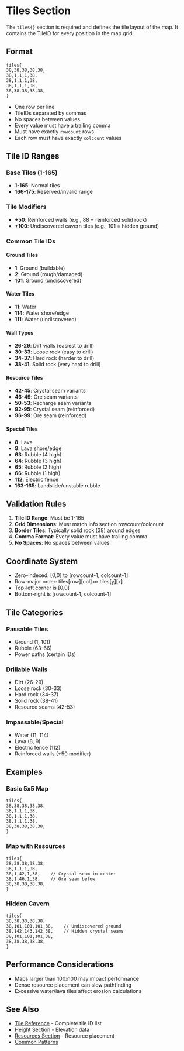# Tiles Section

The `tiles{}` section is required and defines the tile layout of the map. It contains the TileID for every position in the map grid.

## Format

```
tiles{
38,38,38,38,38,
38,1,1,1,38,
38,1,1,1,38,
38,1,1,1,38,
38,38,38,38,38,
}
```

- One row per line
- TileIDs separated by commas
- No spaces between values
- Every value must have a trailing comma
- Must have exactly `rowcount` rows
- Each row must have exactly `colcount` values

## Tile ID Ranges

### Base Tiles (1-165)
- **1-165**: Normal tiles
- **166-175**: Reserved/invalid range

### Tile Modifiers
- **+50**: Reinforced walls (e.g., 88 = reinforced solid rock)
- **+100**: Undiscovered cavern tiles (e.g., 101 = hidden ground)

### Common Tile IDs

#### Ground Tiles
- **1**: Ground (buildable)
- **2**: Ground (rough/damaged)
- **101**: Ground (undiscovered)

#### Water Tiles
- **11**: Water
- **114**: Water shore/edge
- **111**: Water (undiscovered)

#### Wall Types
- **26-29**: Dirt walls (easiest to drill)
- **30-33**: Loose rock (easy to drill)
- **34-37**: Hard rock (harder to drill)
- **38-41**: Solid rock (very hard to drill)

#### Resource Tiles
- **42-45**: Crystal seam variants
- **46-49**: Ore seam variants
- **50-53**: Recharge seam variants
- **92-95**: Crystal seam (reinforced)
- **96-99**: Ore seam (reinforced)

#### Special Tiles
- **8**: Lava
- **9**: Lava shore/edge
- **63**: Rubble (4 high)
- **64**: Rubble (3 high)
- **65**: Rubble (2 high)
- **66**: Rubble (1 high)
- **112**: Electric fence
- **163-165**: Landslide/unstable rubble

## Validation Rules

1. **Tile ID Range**: Must be 1-165
2. **Grid Dimensions**: Must match info section rowcount/colcount
3. **Border Tiles**: Typically solid rock (38) around edges
4. **Comma Format**: Every value must have trailing comma
5. **No Spaces**: No spaces between values

## Coordinate System

- Zero-indexed: [0,0] to [rowcount-1, colcount-1]
- Row-major order: tiles[row][col] or tiles[y][x]
- Top-left corner is [0,0]
- Bottom-right is [rowcount-1, colcount-1]

## Tile Categories

### Passable Tiles
- Ground (1, 101)
- Rubble (63-66)
- Power paths (certain IDs)

### Drillable Walls
- Dirt (26-29)
- Loose rock (30-33)
- Hard rock (34-37)
- Solid rock (38-41)
- Resource seams (42-53)

### Impassable/Special
- Water (11, 114)
- Lava (8, 9)
- Electric fence (112)
- Reinforced walls (+50 modifier)

## Examples

### Basic 5x5 Map
```
tiles{
38,38,38,38,38,
38,1,1,1,38,
38,1,1,1,38,
38,1,1,1,38,
38,38,38,38,38,
}
```

### Map with Resources
```
tiles{
38,38,38,38,38,
38,1,1,1,38,
38,1,42,1,38,    // Crystal seam in center
38,1,46,1,38,    // Ore seam below
38,38,38,38,38,
}
```

### Hidden Cavern
```
tiles{
38,38,38,38,38,
38,101,101,101,38,    // Undiscovered ground
38,142,143,142,38,    // Hidden crystal seams
38,101,101,101,38,
38,38,38,38,38,
}
```

## Performance Considerations

- Maps larger than 100x100 may impact performance
- Dense resource placement can slow pathfinding
- Excessive water/lava tiles affect erosion calculations

## See Also
- [Tile Reference](../tile-reference.md) - Complete tile ID list
- [Height Section](height.md) - Elevation data
- [Resources Section](resources.md) - Resource placement
- [Common Patterns](../../../technical-reference/common-patterns.md)